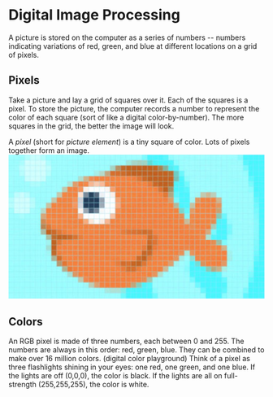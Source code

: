 # Digital Image Processing
A picture is stored on the computer as a series of numbers -- numbers indicating variations of red, green, and blue at different locations on a grid of pixels. 

## Pixels
Take a picture and lay a grid of squares over it. Each of the squares is a pixel. To store the picture, the computer records a number to represent the color of each square (sort of like a digital color-by-number). The more squares in the grid, the better the image will look.

A *pixel* (short for *picture element*) is a tiny square of color. Lots of pixels together form an image.
![Pixels](https://raw.githubusercontent.com/martybillingsley/images/master/fishGrid.jpg) <br>

## Colors
An RGB pixel is made of three numbers, each between 0 and 255. The numbers are always in this order: red, green, blue. They can be combined to make over 16 million colors. (digital color playground) Think of a pixel as three flashlights shining in your eyes: one red, one green, and one blue. If the lights are off (0,0,0), the color is black. If the lights are all on full-strength (255,255,255), the color is white.



